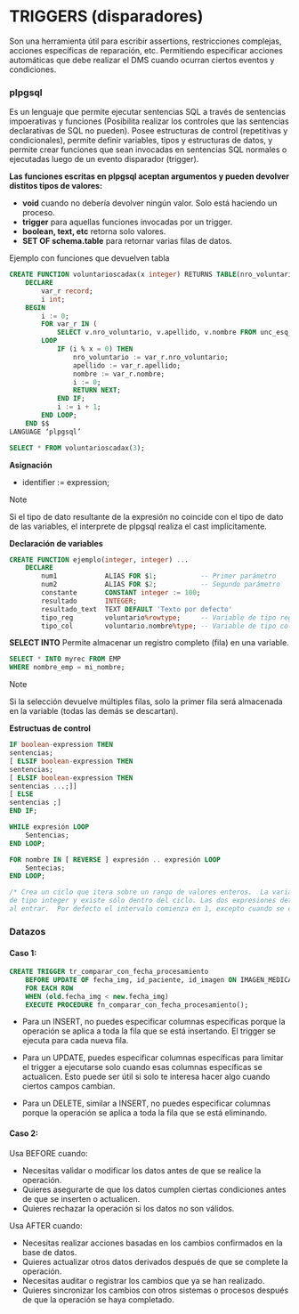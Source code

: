<h1>TRIGGERS (disparadores)</h1>

Son una herramienta útil para escribir assertions, restricciones complejas, acciones específicas de reparación, etc. Permitiendo especificar acciones automáticas que debe realizar el DMS cuando ocurran ciertos eventos y condiciones.

<h3>plpgsql</h3>
<p>Es un lenguaje que permite ejecutar sentencias SQL a través de sentencias impoerativas y funciones (Posibilita realizar los controles que las sentencias declarativas de SQL no pueden). Posee estructuras de control (repetitivas y condicionales), permite definir variables, tipos y estructuras de datos, y <span style="color: BurntOrange">permite crear funciones que sean invocadas en sentencias SQL normales o ejecutadas luego de un evento disparador (trigger).</span></p>

**Las funciones escritas en plpgsql aceptan argumentos y pueden devolver distitos tipos de valores:**
* **void** cuando no debería devolver ningún valor. Solo está haciendo un proceso.
* **trigger** para aquellas funciones invocadas por un trigger.
* **boolean, text, etc** retorna solo valores.
* **SET OF schema.table** para retornar varias filas de datos.

Ejemplo con funciones que devuelven tabla

```SQL
CREATE FUNCTION voluntarioscadax(x integer) RETURNS TABLE(nro_voluntario numeric, apellido varchar, nombre varchar) AS $$
    DECLARE 
        var_r record;
        i int;
    BEGIN
        i := 0;
        FOR var_r IN (
            SELECT v.nro_voluntario, v.apellido, v.nombre FROM unc_esq_voluntario.voluntario v) 
        LOOP
            IF (i % x = 0) THEN
                nro_voluntario := var_r.nro_voluntario;
                apellido := var_r.apellido;
                nombre := var_r.nombre;
                i := 0;
                RETURN NEXT;
            END IF;
            i := i + 1;
        END LOOP;
    END $$ 
LANGUAGE ‘plpgsql’
```

```SQL
SELECT * FROM voluntarioscadax(3);
```

**Asignación**

* identifier := expression;

> [!NOTE]
> Si el tipo de dato resultante de la expresión no coincide con el tipo de dato de las variables, el interprete de plpgsql realiza el cast implícitamente.

**Declaración de variables**

```SQL
CREATE FUNCTION ejemplo(integer, integer) ...
    DECLARE
        num1            ALIAS FOR $1;           -- Primer parámetro
        num2            ALIAS FOR $2;           -- Segundo parámetro
        constante       CONSTANT integer := 100;
        resultado       INTEGER;
        resultado_text  TEXT DEFAULT 'Texto por defecto'
        tipo_reg        voluntario%rowtype;     -- Variable de tipo registro
        tipo_col        voluntario.nombre%type; -- Variable de tipo columna
```

**SELECT INTO**
Permite almacenar un registro completo (fila) en una variable.

```SQL
SELECT * INTO myrec FROM EMP
WHERE nombre_emp = mi_nombre;
```
> [!NOTE]
> Si la selección devuelve múltiples filas, solo la primer fila será almacenada en la variable (todas las demás se descartan).

**Estructuas de control**

```SQL
IF boolean-expression THEN
sentencias;
[ ELSIF boolean-expression THEN
sentencias;
[ ELSIF boolean-expression THEN
sentencias ...;]]
[ ELSE
sentencias ;]
END IF;
```

```SQL
WHILE expresión LOOP
	Sentencias;
END LOOP;
```

```SQL
FOR nombre IN [ REVERSE ] expresión .. expresión LOOP
	Sentecias;
END LOOP;

/* Crea un ciclo que itera sobre un rango de valores enteros.  La variable nombre es definida automáticamente como 
de tipo integer y existe sólo dentro del ciclo. Las dos expresiones determinan el intervalo de iteración y son evaluadas 
al entrar.  Por defecto el intervalo comienza en 1, excepto cuando se especifica REVERSE que es -1.*/
```

<h3>Datazos</h3>

<h4>Caso 1:</h4>

```SQL
CREATE TRIGGER tr_comparar_con_fecha_procesamiento
    BEFORE UPDATE OF fecha_img, id_paciente, id_imagen ON IMAGEN_MEDICA
    FOR EACH ROW
    WHEN (old.fecha_img < new.fecha_img)
    EXECUTE PROCEDURE fn_comparar_con_fecha_procesamiento();
```

* Para un INSERT, no puedes especificar columnas específicas porque la operación se aplica a toda la fila que se está insertando. El trigger se ejecuta para cada nueva fila.

* Para un UPDATE, puedes especificar columnas específicas para limitar el trigger a ejecutarse solo cuando esas columnas específicas se actualicen. Esto puede ser útil si solo te interesa hacer algo cuando ciertos campos cambian.

* Para un DELETE, similar a INSERT, no puedes especificar columnas porque la operación se aplica a toda la fila que se está eliminando.

<h4>Caso 2:</h4>

Usa BEFORE cuando:
* Necesitas validar o modificar los datos antes de que se realice la operación.
* Quieres asegurarte de que los datos cumplen ciertas condiciones antes de que se inserten o actualicen.
* Quieres rechazar la operación si los datos no son válidos.

Usa AFTER cuando:
* Necesitas realizar acciones basadas en los cambios confirmados en la base de datos.
* Quieres actualizar otros datos derivados después de que se complete la operación.
* Necesitas auditar o registrar los cambios que ya se han realizado.
* Quieres sincronizar los cambios con otros sistemas o procesos después de que la operación se haya completado.